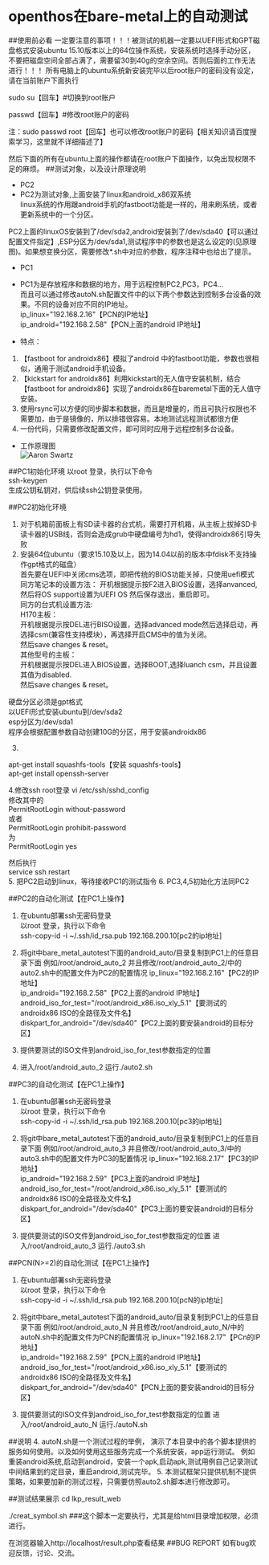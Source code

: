 # openthos在bare-metal上的自动测试
##使用前必看
一定要注意的事项！！！被测试的机器一定要以UEFI形式和GPT磁盘格式安装ubuntu 15.10版本以上的64位操作系统，安装系统时选择手动分区，不要把磁盘空间全部占满了，需要留30到40g的空余空间。否则后面的工作无法进行！！！
所有电脑上的ubuntu系统新安装完毕以后root账户的密码没有设定，请在当前账户下面执行 


sudo su【回车】#切换到root账户 

passwd【回车】#修改root账户的密码 

注：sudo passwd root【回车】也可以修改root账户的密码【相关知识请百度搜索学习，这里就不详细描述了】

然后下面的所有在ubuntu上面的操作都请在root账户下面操作，以免出现权限不足的麻烦。
##测试对象，以及设计原理说明
* PC2  
* PC2为测试对象,上面安装了linux和android_x86双系统  
   linux系统的作用跟android手机的fastboot功能是一样的，用来刷系统，或者更新系统中的一个分区。

 PC2上面的linuxOS安装到了/dev/sda2,android安装到了/dev/sda40【可以通过配置文件指定】,ESP分区为/dev/sda1,测试程序中的参数也是这么设定的(见原理图)。如果想变换分区，需要修改*.sh中对应的参数，程序注释中也给出了提示。   
* PC1  
* PC1为是存放程序和数据的地方，用于远程控制PC2,PC3，PC4...  
而且可以通过修改autoN.sh配置文件中的以下两个参数达到控制多台设备的效果。不同的设备对应不同的IP地址。  
ip_linux="192.168.2.16"【PCN的IP地址】  
ip_android="192.168.2.58"【PCN上面的android IP地址】  

* 特点：
 1. 【fastboot for androidx86】模拟了android 中的fastboot功能，参数也很相似，通用于测试android手机设备。  
 2. 【kickstart for androidx86】利用kickstart的无人值守安装机制，结合【fastboot for androidx86】实现了androidx86在baremetal下面的无人值守安装。
 2. 使用rsync可以方便的同步脚本和数据，而且是增量的，而且可执行权限也不需要加，由于是镜像的，所以排错很容易。本地测试远程测试都很方便 
 3. 一份代码，只需要修改配置文件，即可同时应用于远程控制多台设备。  


* 工作原理图  
![Aaron Swartz](https://raw.githubusercontent.com/xyongcn/openthos-testing/master/bare_metal_autotest/android_auto/android_x86%E7%9C%9F%E5%AE%9E%E6%9C%BA%E5%99%A8%E8%87%AA%E5%8A%A8%E6%B5%8B%E8%AF%95%E6%A1%86%E6%9E%B6.JPG)


##PC1初始化环境
以root 登录，执行以下命令  
ssh-keygen  
生成公钥私钥对，供后续ssh公钥登录使用。

##PC2初始化环境

1.  对于机箱前面板上有SD读卡器的台式机，需要打开机箱，从主板上拔掉SD卡读卡器的USB线，否则会造成grub中硬盘编号为hd1，使得androidx86引导失败  
2.  安装64位ubuntu（要求15.10及以上，因为14.04以前的版本中fdisk不支持操作gpt格式的磁盘）  
首先要在UEFI中关闭cms选项，即把传统的BIOS功能关掉，只使用uefi模式</br>
同方笔记本的设置方法：
开机根据提示按F2进入BIOS设置，选择anvanced,然后将OS support设置为UEFI OS 然后保存退出，重启即可。  
同方的台式机设置方法:  
H170主板：  
开机根据提示按DEL进行BISO设置，选择advanced mode然后选择启动，再选择csm(兼容性支持模块），再选择开启CMS中的值为关闭。  
然后save changes & reset。  
其他型号的主板：  
开机根据提示按DEL进入BIOS设置，选择BOOT,选择luanch csm，并且设置其值为disabled.  
然后save changes & reset。  

  
硬盘分区必须是gpt格式  
以UEFI形式安装ubuntu到/dev/sda2  
esp分区为/dev/sda1  
程序会根据配置参数自动创建10G的分区，用于安装androidx86  



3.
apt-get install squashfs-tools【安装 squashfs-tools】    
apt-get install openssh-server  

4.修改ssh root登录 
vi /etc/ssh/sshd_config  
修改其中的  
PermitRootLogin without-password  
或者  
PermitRootLogin prohibit-password  
为  
PermitRootLogin yes  

然后执行  
service ssh restart  
5. 把PC2启动到linux，等待接收PC1的测试指令
6. PC3,4,5初始化方法同PC2


##PC2的自动化测试【在PC1上操作】
1.  在ubuntu部署ssh无密码登录  
以root 登录，执行以下命令  
ssh-copy-id -i ~/.ssh/id_rsa.pub 192.168.200.10[pc2的ip地址]  

1.  将git中bare_metal_autotest下面的android_auto/目录复制到PC1上的任意目录下面
例如/root/android_auto_2
并且修改/root/android_auto_2/中的auto2.sh中的配置文件为PC2的配置情况
ip_linux="192.168.2.16"【PC2的IP地址】  
ip_android="192.168.2.58"【PC2上面的android IP地址】  
android_iso_for_test="/root/android_x86.iso_xly_5.1"【要测试的androidx86  ISO的全路径及文件名】  
diskpart_for_android="/dev/sda40"【PC2上面的要安装android的目标分区】  

2. 提供要测试的ISO文件到android_iso_for_test参数指定的位置
3. 进入/root/android_auto_2
运行./auto2.sh

##PC3的自动化测试【在PC1上操作】
1.  在ubuntu部署ssh无密码登录  
以root 登录，执行以下命令  
ssh-copy-id -i ~/.ssh/id_rsa.pub 192.168.200.10[pc3的ip地址]  

1.  将git中bare_metal_autotest下面的android_auto/目录复制到PC1上的任意目录下面
例如/root/android_auto_3
并且修改/root/android_auto_3/中的auto3.sh中的配置文件为PC3的配置情况
ip_linux="192.168.2.17"【PC3的IP地址】  
ip_android="192.168.2.59"【PC3上面的android IP地址】  
android_iso_for_test="/root/android_x86.iso_xly_5.1"【要测试的androidx86  ISO的全路径及文件名】  
diskpart_for_android="/dev/sda40"【PC3上面的要安装android的目标分区】
2. 提供要测试的ISO文件到android_iso_for_test参数指定的位置
进入/root/android_auto_3
运行./auto3.sh


##PCN(N>=2)的自动化测试【在PC1上操作】
1.  在ubuntu部署ssh无密码登录  
以root 登录，执行以下命令  
ssh-copy-id -i ~/.ssh/id_rsa.pub 192.168.200.10[pcN的ip地址]  

1.  将git中bare_metal_autotest下面的android_auto/目录复制到PC1上的任意目录下面
例如/root/android_auto_N
并且修改/root/android_auto_N/中的autoN.sh中的配置文件为PCN的配置情况
ip_linux="192.168.2.17"【PCn的IP地址】  
ip_android="192.168.2.59"【PCN上面的android IP地址】  
android_iso_for_test="/root/android_x86.iso_xly_5.1"【要测试的androidx86  ISO的全路径及文件名】  
diskpart_for_android="/dev/sda40"【PCN上面的要安装android的目标分区】
2. 提供要测试的ISO文件到android_iso_for_test参数指定的位置
进入/root/android_auto_N
运行./autoN.sh

##说明 
4.  autoN.sh是一个测试过程的举例，
演示了本目录中的各个脚本提供的服务如何使用。以及如何使用这些服务完成一个系统安装，app运行测试。
例如重装android系统,启动到android，安装一个apk,启动apk,测试用例自己记录测试中间结果到约定目录，重启android,测试完毕。
5.  本测试框架只提供机制不提供策略，如果要加新的测试过程，只需要仿照auto2.sh脚本进行修改即可。

##测试结果展示
cd  lkp_result_web 

./creat_symbol.sh ###这个脚本一定要执行，尤其是给html目录增加权限，必须进行。


在浏览器输入http://localhost/result.php查看结果
##BUG REPORT
如有bug欢迎反馈，讨论、交流。

